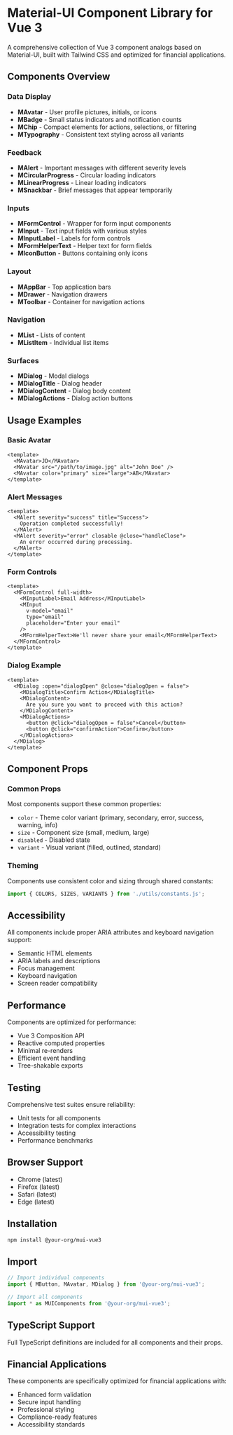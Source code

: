 # Material-UI Component Library for Vue 3

A comprehensive collection of Vue 3 component analogs based on Material-UI, built with Tailwind CSS and optimized for financial applications.

## Components Overview

### Data Display
- **MAvatar** - User profile pictures, initials, or icons
- **MBadge** - Small status indicators and notification counts
- **MChip** - Compact elements for actions, selections, or filtering
- **MTypography** - Consistent text styling across all variants

### Feedback
- **MAlert** - Important messages with different severity levels
- **MCircularProgress** - Circular loading indicators
- **MLinearProgress** - Linear loading indicators
- **MSnackbar** - Brief messages that appear temporarily

### Inputs
- **MFormControl** - Wrapper for form input components
- **MInput** - Text input fields with various styles
- **MInputLabel** - Labels for form controls
- **MFormHelperText** - Helper text for form fields
- **MIconButton** - Buttons containing only icons

### Layout
- **MAppBar** - Top application bars
- **MDrawer** - Navigation drawers
- **MToolbar** - Container for navigation actions

### Navigation
- **MList** - Lists of content
- **MListItem** - Individual list items

### Surfaces
- **MDialog** - Modal dialogs
- **MDialogTitle** - Dialog header
- **MDialogContent** - Dialog body content
- **MDialogActions** - Dialog action buttons

## Usage Examples

### Basic Avatar
```vue
<template>
  <MAvatar>JD</MAvatar>
  <MAvatar src="/path/to/image.jpg" alt="John Doe" />
  <MAvatar color="primary" size="large">AB</MAvatar>
</template>
```

### Alert Messages
```vue
<template>
  <MAlert severity="success" title="Success">
    Operation completed successfully!
  </MAlert>
  <MAlert severity="error" closable @close="handleClose">
    An error occurred during processing.
  </MAlert>
</template>
```

### Form Controls
```vue
<template>
  <MFormControl full-width>
    <MInputLabel>Email Address</MInputLabel>
    <MInput
      v-model="email"
      type="email"
      placeholder="Enter your email"
    />
    <MFormHelperText>We'll never share your email</MFormHelperText>
  </MFormControl>
</template>
```

### Dialog Example
```vue
<template>
  <MDialog :open="dialogOpen" @close="dialogOpen = false">
    <MDialogTitle>Confirm Action</MDialogTitle>
    <MDialogContent>
      Are you sure you want to proceed with this action?
    </MDialogContent>
    <MDialogActions>
      <button @click="dialogOpen = false">Cancel</button>
      <button @click="confirmAction">Confirm</button>
    </MDialogActions>
  </MDialog>
</template>
```

## Component Props

### Common Props
Most components support these common properties:

- `color` - Theme color variant (primary, secondary, error, success, warning, info)
- `size` - Component size (small, medium, large)
- `disabled` - Disabled state
- `variant` - Visual variant (filled, outlined, standard)

### Theming
Components use consistent color and sizing through shared constants:

```js
import { COLORS, SIZES, VARIANTS } from './utils/constants.js';
```

## Accessibility

All components include proper ARIA attributes and keyboard navigation support:

- Semantic HTML elements
- ARIA labels and descriptions
- Focus management
- Keyboard navigation
- Screen reader compatibility

## Performance

Components are optimized for performance:

- Vue 3 Composition API
- Reactive computed properties
- Minimal re-renders
- Efficient event handling
- Tree-shakable exports

## Testing

Comprehensive test suites ensure reliability:

- Unit tests for all components
- Integration tests for complex interactions
- Accessibility testing
- Performance benchmarks

## Browser Support

- Chrome (latest)
- Firefox (latest)
- Safari (latest)
- Edge (latest)

## Installation

```bash
npm install @your-org/mui-vue3
```

## Import

```js
// Import individual components
import { MButton, MAvatar, MDialog } from '@your-org/mui-vue3';

// Import all components
import * as MUIComponents from '@your-org/mui-vue3';
```

## TypeScript Support

Full TypeScript definitions are included for all components and their props.

## Financial Applications

These components are specifically optimized for financial applications with:

- Enhanced form validation
- Secure input handling
- Professional styling
- Compliance-ready features
- Accessibility standards